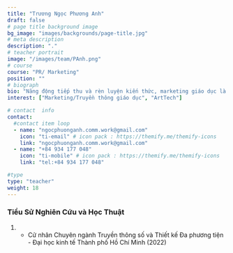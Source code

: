 ```yaml
---
title: "Trương Ngọc Phương Anh"
draft: false
# page title background image
bg_image: "images/backgrounds/page-title.jpg"
# meta description
description: "."
# teacher portrait
image: "/images/team/PAnh.png"
# course
course: "PR/ Marketing"
position: ""
# biograph
bio: "Năng động tiếp thu và rèn luyện kiến thức, marketing giáo dục là một thử thách thú vị đối với Phương Anh trên hành trình kiến tạo và lan tỏa những giá trị bền vững đến cộng đồng. Từ logic, linh hoạt đến sáng tạo và đổi mới, Phương Anh tin rằng những nguyên tắc này luôn cần thiết trong sự nghiệp Marketing/truyền thông giáo dục và  luôn phát triển dựa trên chúng."
interest: ["Marketing/Truyền thông giáo dục", "ArtTech"]

# contact  info
contact:
  #contact item loop
  - name: "ngocphuonganh.comm.work@gmail.com"
    icon: "ti-email" # icon pack : https://themify.me/themify-icons
    link: "ngocphuonganh.comm.work@gmail.com"
  - name: "+84 934 177 048"
    icon: "ti-mobile" # icon pack : https://themify.me/themify-icons
    link: "tel:+84 934 177 048"

#type
type: "teacher"
weight: 18
---
```


### Tiểu Sử Nghiên Cứu và Học Thuật

1. - Cử nhân Chuyên ngành Truyền thông số và Thiết kế Đa phương tiện - Đại học kinh tế Thành phố Hồ Chí Minh (2022)

